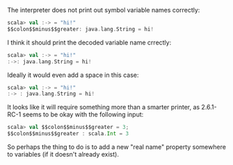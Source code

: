 The interpreter does not print out symbol variable names correctly:
```scala
scala> val :-> = "hi!"
$$colon$$minus$$greater: java.lang.String = hi!
```
I think it should print the decoded variable name crrectly:
```scala
scala> val :-> = "hi!"
:->: java.lang.String = hi!
```
Ideally it would even add a space in this case:
```scala
scala> val :-> = "hi!"
:-> : java.lang.String = hi!
```
It looks like it will require something more than a smarter printer, as 2.6.1-RC-1 seems to be okay with the following input:

```scala
scala> val $$colon$$minus$$greater = 3;
$$colon$$minus$$greater : scala.Int = 3
```

So perhaps the thing to do is to add a new "real name" property somewhere to variables (if it doesn't already exist).
